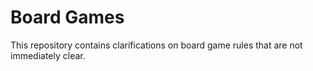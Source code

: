 # Board Games

This repository contains clarifications on board game rules that are not immediately clear.
